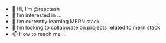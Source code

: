 - 👋 Hi, I’m @reactash
- 👀 I’m interested in ...
- 🌱 I’m currently learning MERN stack
- 💞️ I’m looking to collaborate on projects related to mern stack
- 📫 How to reach me ...


<!---
reactash/reactash is a ✨ special ✨ repository because its `README.md` (this file) appears on your GitHub profile.
You can click the Preview link to take a look at your changes.
--->
